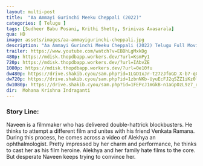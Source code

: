 ```yaml
---
layout: multi-post
title:  "Aa Ammayi Gurinchi Meeku Cheppali (2022)"
categories: [ Telugu ]
tags: [Sudheer Babu Posani, Krithi Shetty, Srinivas Avasarala]
qua: HD
image: assets/images/aa-ammayigurinchi-cheppali.jpg
description: "Aa Ammayi Gurinchi Meeku Cheppali (2022) Telugu Full Movie Download and watch online 720p low file size 500 mb."
trailer: https://www.youtube.com/watch?v=EBBhLgMxkDg
480p: https://mdisk.thopdbapp.workers.dev/?url=KsmPy1
720p: https://mdisk.thopdbapp.workers.dev/?url=IAbvZE
1080p: https://mdisk.thopdbapp.workers.dev/?url=0e10fu
dw480p: https://drive.shakib.cyou/sam.php?id=1LGD1xJr-t27zJfoGD_X-b7-qCQDjgkPi
dw720p: https://drive.shakib.cyou/sam.php?id=1zbnNKb-UyuEcFJ2qSZZ1iKz0lN24BrpS
dw1080p: https://drive.shakib.cyou/sam.php?id=1FEPcJ1mGkB-n1aGpOzL9z7_rMt6JhPrK
dir:  Mohana Krishna Indraganti
---
```


### Story Line:
Naveen is a filmmaker who has delivered double-hattrick blockbusters. He thinks to attempt a different film and unites with his friend Venkata Ramana. During this process, he comes across a video of Alekhya an ophthalmologist. Pretty impressed by her charm and performance, he thinks to cast her as his film heroine. Alekhya and her family hate films to the core. But desperate Naveen keeps trying to convince her.








